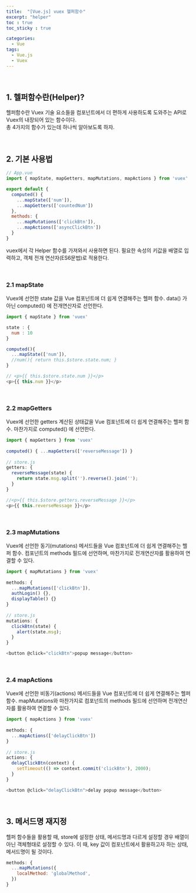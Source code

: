 ```yaml
---
title:  "[Vue.js] vuex 헬퍼함수"
excerpt: "helper"
toc : true
toc_sticky : true

categories:
  - Vue
tags: 
  - Vue.js
  - Vuex
---
```



<br/>

## 1. 헬퍼함수란(Helper)?

헬퍼함수란 Vuex 기술 요소들을 컴포넌트에서 더 편하게 사용하도록 도와주는 API로 Vuex의 내장되어 있는 함수이다.<br/>
총 4가지의 함수가 있는데 하나씩 알아보도록 하자.

<br/>


## 2. 기본 사용법

```javascript
// App.vue
import { mapState, mapGetters, mapMutations, mapActions } from 'vuex'

export default {
  computed() {
    ...mapState(['num']),
    ...mapGetters(['countedNum'])
  },
  methods: {
    ...mapMutations(['clickBtn']),
    ...mapActions(['asyncClickBtn'])
  }
}
```

vuex에서 각 Helper 함수를 가져와서 사용하면 된다. 필요한 속성의 키값을 배열로 입력하고, 객체 전개 연산자(ES6문법)로 적용한다.

<br/>


### 2.1 mapState

Vuex에 선언한 state 값을 Vue 컴포넌트에 더 쉽게 연결해주는 헬퍼 함수. data() 가 아닌 computed() 에 전개연산자로 선언한다.

```javascript
import { mapState } from 'vuex'

state : {
  num : 10
}

computed(){
  ...mapState(['num']),
  //num(){ return this.$store.state.num; }
}

// <p>{{ this.$store.state.num }}</p>
<p>{{ this.num }}</p>
```


<br/>

### 2.2 mapGetters

Vuex에 선언한 getters 계산된 상태값을 Vue 컴포넌트에 더 쉽게 연결해주는 헬퍼 함수. 마찬가지로 computed() 에 선언한다.

```javascript
import { mapGetters } from 'vuex'
 
computed() { ...mapGetters(['reverseMessage']) }
 
// store.js
getters: {
  reverseMessage(state) {
    return state.msg.split('').reverse().join('');
  }
}

//<p>{{ this.$store.getters.reverseMessage }}</p>
<p>{{ this.reverseMessage }}</p>

```

<br/>


### 2.3 mapMutations

Vuex에 선언한 동기(mutations) 메서드들을 Vue 컴포넌트에 더 쉽게 연결해주는 헬퍼 함수.
컴포넌트의 methods 필드에 선언하며, 마찬가지로 전개연산자를 활용하여 연결할 수 있다.

```javascript
import { mapMutations } from 'vuex'
 
methods: {
  ...mapMutations(['clickBtn']),
  authLogin() {},
  displayTable() {}
}
 
// store.js
mutations: {
  clickBtn(state) {
    alert(state.msg);
  }
}

<button @click="clickBtn">popup message</button>
```


<br/>


### 2.4 mapActions

Vuex에 선언한 비동기(actions) 메서드들을 Vue 컴포넌트에 더 쉽게 연결해주는 헬퍼 함수.
mapMutations와 마찬가지로 컴포넌트의 methods 필드에 선언하며 전개연산자를 활용하여 연결할 수 있다.


```javascript
import { mapActions } from 'vuex'
 
methods: {
  ...mapActions(['delayClickBtn'])
}
 
// store.js
actions: {
  delayClickBtn(context) {
    setTimeout(() => context.commit('clickBtn'), 2000);
  }
}

<button @click="delayClickBtn">delay popup message</button>
```

<br/>



## 3. 메서드명 재지정

헬퍼 함수들을 활용할 때, store에 설정한 상태, 메서드명과 다르게 설정할 경우 배열이 아닌 객체형태로 설정할 수 있다. 
이 때, key 값이 컴포넌트에서 활용하고자 하는 상태, 메서드명이 될 것이다.

```javascript
methods: {
  ...mapMutations({
    localMethod: 'globalMethod',
  })
}
```
